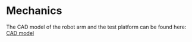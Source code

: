 # Mechanics
The CAD model of the robot arm and the test platform can be found here: <a href="[/mechanics/cad](https://kuleuven-my.sharepoint.com/:f:/g/personal/florian_dendooven_student_kuleuven_be/EohYlxI3fyZGs-XbMR1dowYBnD4Z7l4FaRS5HoY3IXcrNA?e=O4NCej)"> CAD model </a>
